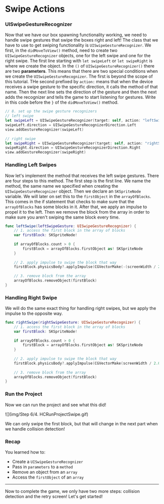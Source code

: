 # Swipe Actions

### UISwipeGestureRecognizer

Now that we have our box spawning functionality working, we need to handle swipe gestures that swipe the boxes right and left! The class that we have to use to get swiping functionality is `UISwipeGestureRecognizer`. We first, in the `didMoveToView()` method, need to create two `UISwipeGestureRecognizer` objects, one for the left swipe and one for the right swipe. The first line starting with `let swipeLeft` or `let swipeRight` is where we create the object. In the `()` of `UISwipeGestureRecognizer()` there are two **parameters**. This means that there are two special conditions when we create the `UISwipeGestureRecognizer`. The first is beyond the scope of this tutorial. THe second prefixed by `action:` means that when the device receives a swipe gesture to the specific direction, it calls the method of that name. Then the next line sets the direction of the gesture and then the next adds the recognizer and tells the game to start listening for gestures. Write in this code before the `}` of the `didMoveToView()` method.

```swift
// 8. set up the swipe gesture recognizers
// left swipe
let swipeLeft = UISwipeGestureRecognizer(target: self, action: "leftSwipe:")
swipeLeft.direction = UISwipeGestureRecognizerDirection.Left
view.addGestureRecognizer(swipeLeft)
        
// right swipe
let swipeRight = UISwipeGestureRecognizer(target: self, action: "rightSwipe:")
swipeRight.direction = UISwipeGestureRecognizerDirection.Right
view.addGestureRecognizer(swipeRight)
```
        
### Handling Left Swipes

Now let's implement the method that receives the left swipe gestures. There are four steps to this method. The first step is the first line. We name the method, the same name we specified when creating the `UISwipeGestureRecognizer` object. Then we declare an `SKSpriteNode` variable. We will later on set this to the `firstObject` in the `arrayOfBlocks`. This comes in the if statement that checks to make sure that the `arrayOfBlocks` has some blocks in it. After that, we apply an impulse to propel it to the left. Then we remove the block from the array in order to make sure you aren't swiping the same block every time.

```swift
func leftSwipe(leftSwipeGesture: UISwipeGestureRecognizer) {
	// 1. access the first block in the array of blocks
	var firstBlock: SKSpriteNode!
        
	if arrayOfBlocks.count > 0 {
		firstBlock = arrayOfBlocks.firstObject as! SKSpriteNode
	}
        
	// 2. apply impulse to swipe the block that way
	firstBlock.physicsBody?.applyImpulse(CGVectorMake(-(screenWidth / 2.0), 0.0))
        
	// 3. remove block from the array
	arrayOfBlocks.removeObject(firstBlock)
}
```
    
### Handling Right Swipe

We will do the same exact thing for handling right swipes, but we apply the impulse to the opposite way.

```swift
func rightSwipe(rightSwipeGesture: UISwipeGestureRecognizer) {
	// 1. access the first block in the array of blocks
	var firstBlock: SKSpriteNode!
        
	if arrayOfBlocks.count > 0 {
		firstBlock = arrayOfBlocks.firstObject as! SKSpriteNode
	}
        
	// 2. apply impulse to swipe the block that way
	firstBlock.physicsBody?.applyImpulse(CGVectorMake(screenWidth / 2.0, 0.0))
        
	// 3. remove block from the array
	arrayOfBlocks.removeObject(firstBlock)
}
```
    
### Run the Project

Now we can run the project and see what this did!

![](img/Step 6/4. HCRunProjectSwipe.gif)

We can only swipe the first block, but that will change in the next part when we handle collision detection!

### Recap

You learned how to:

* Create a `UISwipeGestureRecognizer`
* Pass in `parameters` to a `method`
* Remove an object from an `array`
* Access the `firstObject` of an `array`

--------------------------------------------------------------------------------

Now to complete the game, we only have two more steps: collision detection and the retry screen! Let's get started!
